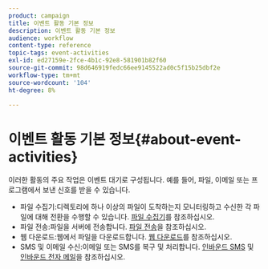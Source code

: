 ```yaml
---
product: campaign
title: 이벤트 활동 기본 정보
description: 이벤트 활동 기본 정보
audience: workflow
content-type: reference
topic-tags: event-activities
exl-id: ed27159e-2fce-4b1c-92e8-581901b82f60
source-git-commit: 98d646919fedc66ee9145522ad0c5f15b25dbf2e
workflow-type: tm+mt
source-wordcount: '104'
ht-degree: 8%

---
```


# 이벤트 활동 기본 정보{#about-event-activities}

이러한 활동의 주요 작업은 이벤트 대기로 구성됩니다. 예를 들어, 파일, 이메일 또는 프로그램에서 보낸 신호를 받을 수 있습니다.

* 파일 수집기:디렉토리에 하나 이상의 파일이 도착하는지 모니터링하고 수신한 각 파일에 대해 전환을 수행할 수 있습니다. [파일 수집기](../../workflow/using/file-collector.md)를 참조하십시오.
* 파일 전송:파일을 서버에 전송합니다. [파일 전송](../../workflow/using/file-transfer.md)을 참조하십시오.
* 웹 다운로드:웹에서 파일을 다운로드합니다. [웹 다운로드](../../workflow/using/web-download.md)를 참조하십시오.
* SMS 및 이메일 수신:이메일 또는 SMS를 복구 및 처리합니다. [인바운드 SMS](../../workflow/using/inbound-sms.md) 및 [인바운드 전자 메일](../../workflow/using/inbound-emails.md)을 참조하십시오.
